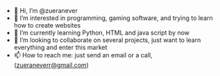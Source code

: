 - 👋 Hi, I’m @zueranever
- 👀 I’m interested in programming, gaming software, and trying to learn how to create websites
- 🌱 I’m currently learning Python, HTML and java script by now
- 💞️ I’m looking to collaborate on several projects, just want to learn everything and enter this market 
- 📫 How to reach me: just send an email or a call, (zueraneverr@gmail.com) 

<!---
zueranever/zueranever is a ✨ special ✨ repository because its `README.md` (this file) appears on your GitHub profile.
You can click the Preview link to take a look at your changes.
--->


